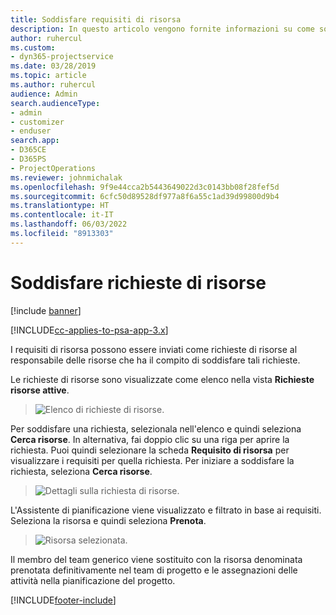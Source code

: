 ```yaml
---
title: Soddisfare requisiti di risorsa
description: In questo articolo vengono fornite informazioni su come soddisfare requisiti di risorsa.
author: ruhercul
ms.custom:
- dyn365-projectservice
ms.date: 03/28/2019
ms.topic: article
ms.author: ruhercul
audience: Admin
search.audienceType:
- admin
- customizer
- enduser
search.app:
- D365CE
- D365PS
- ProjectOperations
ms.reviewer: johnmichalak
ms.openlocfilehash: 9f9e44cca2b5443649022d3c0143bb08f28fef5d
ms.sourcegitcommit: 6cfc50d89528df977a8f6a55c1ad39d99800d9b4
ms.translationtype: HT
ms.contentlocale: it-IT
ms.lasthandoff: 06/03/2022
ms.locfileid: "8913303"
---
```

# <a name="fulfilling-resource-requests"></a>Soddisfare richieste di risorse

[!include [banner](../includes/psa-now-project-operations.md)]

[!INCLUDE[cc-applies-to-psa-app-3.x](../includes/cc-applies-to-psa-app-3x.md)]

I requisiti di risorsa possono essere inviati come richieste di risorse al responsabile delle risorse che ha il compito di soddisfare tali richieste.

Le richieste di risorse sono visualizzate come elenco nella vista **Richieste risorse attive**.

> ![Elenco di richieste di risorse.](media/Resource-Management-image59.png)

Per soddisfare una richiesta, selezionala nell'elenco e quindi seleziona **Cerca risorse**. In alternativa, fai doppio clic su una riga per aprire la richiesta. Puoi quindi selezionare la scheda **Requisito di risorsa** per visualizzare i requisiti per quella richiesta. Per iniziare a soddisfare la richiesta, seleziona **Cerca risorse**.

> ![Dettagli sulla richiesta di risorse.](media/Resource-Management-image60.png)

L'Assistente di pianificazione viene visualizzato e filtrato in base ai requisiti. Seleziona la risorsa e quindi seleziona **Prenota**.

> ![Risorsa selezionata.](media/Resource-Management-image61.png)

Il membro del team generico viene sostituito con la risorsa denominata prenotata definitivamente nel team di progetto e le assegnazioni delle attività nella pianificazione del progetto.


[!INCLUDE[footer-include](../includes/footer-banner.md)]
